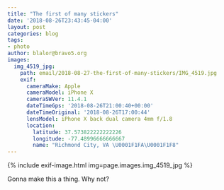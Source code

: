 ```yaml
---
title: "The first of many stickers"
date: '2018-08-26T23:43:45-04:00'
layout: post
categories: blog
tags:
- photo
author: blalor@bravo5.org
images:
  img_4519_jpg:
    path: email/2018-08-27-the-first-of-many-stickers/IMG_4519.jpg
    exif:
      cameraMake: Apple
      cameraModel: iPhone X
      cameraSWVer: 11.4.1
      dateTimeGps: '2018-08-26T21:00:40+00:00'
      dateTimeOriginal: '2018-08-26T17:00:44'
      lensModel: iPhone X back dual camera 4mm f/1.8
      location:
        latitude: 37.573822222222226
        longitude: -77.48996666666667
        name: "Richmond City, VA \U0001F1FA\U0001F1F8"
---
```


{% include exif-image.html img=page.images.img_4519_jpg %}

Gonna make this a thing. Why not?
